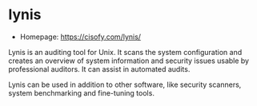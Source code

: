 # lynis

* Homepage: https://cisofy.com/lynis/

Lynis is an auditing tool for Unix. It scans the system configuration and
 creates an overview of system information and security issues usable by
 professional auditors. It can assist in automated audits.

 Lynis can be used in addition to other software, like security scanners,
 system benchmarking and fine-tuning tools.
